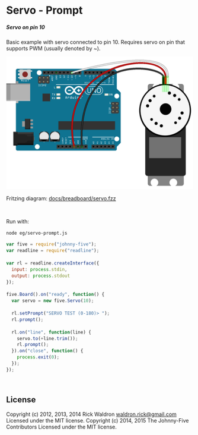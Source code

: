 <!--remove-start-->

# Servo - Prompt

<!--remove-end-->






##### Servo on pin 10


Basic example with servo connected to pin 10. Requires servo on pin that supports PWM (usually denoted by ~).


![docs/breadboard/servo.png](breadboard/servo.png)<br>

Fritzing diagram: [docs/breadboard/servo.fzz](breadboard/servo.fzz)

&nbsp;




Run with:
```bash
node eg/servo-prompt.js
```


```javascript
var five = require("johnny-five");
var readline = require("readline");

var rl = readline.createInterface({
  input: process.stdin,
  output: process.stdout
});

five.Board().on("ready", function() {
  var servo = new five.Servo(10);

  rl.setPrompt("SERVO TEST (0-180)> ");
  rl.prompt();

  rl.on("line", function(line) {
    servo.to(+line.trim());
    rl.prompt();
  }).on("close", function() {
    process.exit(0);
  });
});

```








&nbsp;

<!--remove-start-->

## License
Copyright (c) 2012, 2013, 2014 Rick Waldron <waldron.rick@gmail.com>
Licensed under the MIT license.
Copyright (c) 2014, 2015 The Johnny-Five Contributors
Licensed under the MIT license.

<!--remove-end-->
